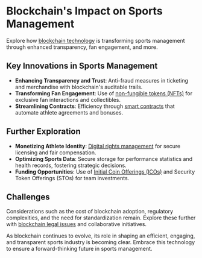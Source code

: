 # Blockchain's Impact on Sports Management

Explore how [blockchain technology](https://www.investopedia.com/terms/b/blockchain.asp) is transforming sports management through enhanced transparency, fan engagement, and more.

## Key Innovations in Sports Management

- **Enhancing Transparency and Trust**: Anti-fraud measures in ticketing and merchandise with blockchain's auditable trails.
- **Transforming Fan Engagement**: Use of [non-fungible tokens (NFTs)](https://www.coindesk.com/learn/what-are-nfts-how-do-they-work-and-how-do-you-buy-one/) for exclusive fan interactions and collectibles.
- **Streamlining Contracts**: Efficiency through [smart contracts](https://ethereum.org/en/developers/docs/smart-contracts/) that automate athlete agreements and bonuses.

## Further Exploration

- **Monetizing Athlete Identity**: [Digital rights management](https://www.ibm.com/blockchain-for-supply-chain/digital-rights-management) for secure licensing and fair compensation.
- **Optimizing Sports Data**: Secure storage for performance statistics and health records, fostering strategic decisions.
- **Funding Opportunities**: Use of [Initial Coin Offerings (ICOs)](https://www.investopedia.com/terms/i/initial-coin-offering-ico.asp) and Security Token Offerings (STOs) for team investments.

## Challenges

Considerations such as the cost of blockchain adoption, regulatory complexities, and the need for standardization remain. Explore these further with [blockchain legal issues](https://www.hklaw.com/en/insights/publications/2021/11/deciphering-blockchain-and-crypto-regulations-in-2021) and collaborative initiatives. 

As blockchain continues to evolve, its role in shaping an efficient, engaging, and transparent sports industry is becoming clear. Embrace this technology to ensure a forward-thinking future in sports management.